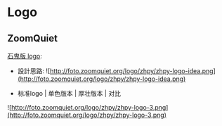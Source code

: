 # Logo #

## ZoomQuiet ##
[石鬼版 logo](http://wiki.woodpecker.org.cn/moin/ZPyUG/2007-10-17):
  * 設計思路:
![http://foto.zoomquiet.org/logo/zhpy/zhpy-logo-idea.png](http://foto.zoomquiet.org/logo/zhpy/zhpy-logo-idea.png)

  * 标准logo |  单色版本 |  厚壮版本 | 对比

![http://foto.zoomquiet.org/logo/zhpy/zhpy-logo-3.png](http://foto.zoomquiet.org/logo/zhpy/zhpy-logo-3.png)